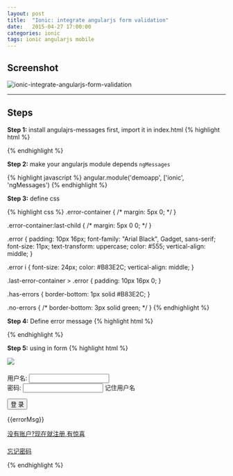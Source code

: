```yaml
---
layout: post
title:  "Ionic: integrate angularjs form validation"
date:   2015-04-27 17:00:00
categories: ionic
tags: ionic angularjs mobile
---
```


Screenshot
---
![ionic-integrate-angularjs-form-validation]({{site.url}}/assets/ionic-integrate-angularjs-form-validation.png)

---

Steps
---

**Step 1:** install angulajrs-messages first, import it in index.html
{% highlight html %}
<script src="lib/angular-messages/angular-messages.js"></script>
{% endhighlight %} 

**Step 2:** make your angularjs module depends `ngMessages`

{% highlight javascript %}
angular.module('demoapp', ['ionic', 'ngMessages')
{% endhighlight %}

**Step 3:** define css

{% highlight css %}
.error-container {
    /*
    margin: 5px 0;
    */
}

.error-container:last-child {
    /*
    margin: 5px 0 0;
    */
}

.error {
    padding: 10px 16px;
    font-family: "Arial Black", Gadget, sans-serif;
    font-size: 11px;
    text-transform: uppercase;
    color: #555;
    vertical-align: middle;
}

.error i {
    font-size: 24px;
    color: #B83E2C;
    vertical-align: middle;
}

.last-error-container > .error {
    padding: 10px 16px 0;
}

.has-errors {
    border-bottom: 1px solid #B83E2C;
}

.no-errors {
    /*
    border-bottom: 3px solid green;
    */
}
{% endhighlight %}


**Step 4:** Define error message
{% highlight html %}
<script id="error-list.html" type="text/ng-template">
    <div class="error" ng-message="required">
        <i class="ion-information-circled"></i> 不能为空
    </div>
    <div class="error" ng-message="minlength">
        <i class="ion-information-circled"></i> 最短为5个字符!
    </div>
    <div class="error" ng-message="maxlength">
        <i class="ion-information-circled"></i> 最长为20个字符!
    </div>
</script>
{% endhighlight %}

**Step 5:** using in form
{% highlight html %}
<ion-view view-title="登陆">
    <ion-content scroll='true'>
        <div class='logo-container'>
            <img src='img/logo.png'>
        </div>
        <form name="loginForm" novalidate="" ng-submit="">
            <div class="list" style='margin-top:20px;'>
                <label class="item item-input" ng-class="{ 'has-errors' : loginForm.username.$invalid, 'no-errors' : loginForm.username.$valid}" ng-messages-include="error-list.html">
                    <span class="input-label">用户名:</span>
                    <input type="text" name='username' ng-model="user.username" required>
                </label>
                <div class="error-container" ng-show="loginForm.username.$error" ng-messages="loginForm.username.$error" ng-messages-include="error-list.html">
                </div>
                <label class="item item-input">
                    <span class="input-label">密码:</span>
                    <input type="password" ng-model="user.password">
                </label>
                <ion-toggle ng-model="data.isRemerberUsername" toggle-class="toggle-calm">记住用户名</ion-toggle>
            </div>
        </form>
        <div class="padding">
            <button class="button button-block button-assertive" ng-disabled='loginForm.$invalid' ng-click="login();">
                登 录
            </button>
            <p class='text-center assertive' ng-show='hasErrorMsg'>
                {{errorMsg}}
            </p>
            <p class='text-center'>
                <a href="#/register" class='dark'>没有账户?现在就注册,有惊喜</a>
            </p>
            <p style='margin-top:20px;' class='text-right'>
                <a href="#/forgetPassword" class='dark'>忘记密码</a>
            </p>
        </div>
    </ion-content>
</ion-view>
{% endhighlight %}

